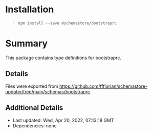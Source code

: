# Installation
> `npm install --save @schemastore/bootstraprc`

# Summary
This package contains type definitions for bootstraprc.

## Details
Files were exported from https://github.com/ffflorian/schemastore-updater/tree/main/schemas/bootstraprc.

## Additional Details
* Last updated: Wed, Apr 20, 2022, 07:13:18 GMT
* Dependencies: none
